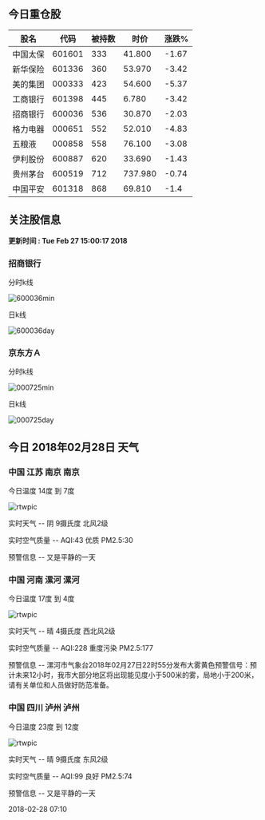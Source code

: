 
## 今日重仓股 

|股名|代码|被持数|时价|涨跌%|
|---|---|---|---|---|
|中国太保|601601|333|41.800|-1.67|
|新华保险|601336|360|53.970|-3.42|
|美的集团|000333|423|54.600|-5.37|
|工商银行|601398|445|6.780|-3.42|
|招商银行|600036|536|30.870|-2.03|
|格力电器|000651|552|52.010|-4.83|
|五粮液|000858|558|76.100|-3.08|
|伊利股份|600887|620|33.690|-1.43|
|贵州茅台|600519|712|737.980|-0.74|
|中国平安|601318|868|69.810|-1.4|

## 关注股信息
**更新时间 : Tue Feb 27 15:00:17 2018**
### 招商银行 
分时k线

![600036min](http://image.sinajs.cn/newchart/min/n/sh600036.gif)

日k线

![600036day](http://image.sinajs.cn/newchart/daily/n/sh600036.gif)

### 京东方Ａ 
分时k线

![000725min](http://image.sinajs.cn/newchart/min/n/sz000725.gif)

日k线

![000725day](http://image.sinajs.cn/newchart/daily/n/sz000725.gif)
## 今日 2018年02月28日 天气
### 中国 江苏 南京 南京

今日温度 14度 到 7度

![rtwpic](http://app1.showapi.com/weather/icon/day/02.png)

实时天气 -- 阴 9摄氏度 北风2级

实时空气质量 -- AQI:43 优质 PM2.5:30

预警信息 -- 又是平静的一天
    
### 中国 河南 漯河 漯河

今日温度 17度 到 4度

![rtwpic](http://app1.showapi.com/weather/icon/night/00.png)

实时天气 -- 晴 4摄氏度 西北风2级

实时空气质量 -- AQI:228 重度污染 PM2.5:177

预警信息 -- 漯河市气象台2018年02月27日22时55分发布大雾黄色预警信号：预计未来12小时，我市大部分地区将出现能见度小于500米的雾，局地小于200米，请有关单位和人员做好防范准备。
    
### 中国 四川 泸州 泸州

今日温度 23度 到 12度

![rtwpic](http://app1.showapi.com/weather/icon/night/00.png)

实时天气 -- 晴 9摄氏度 东风2级

实时空气质量 -- AQI:99 良好 PM2.5:74

预警信息 -- 又是平静的一天
    
2018-02-28 07:10